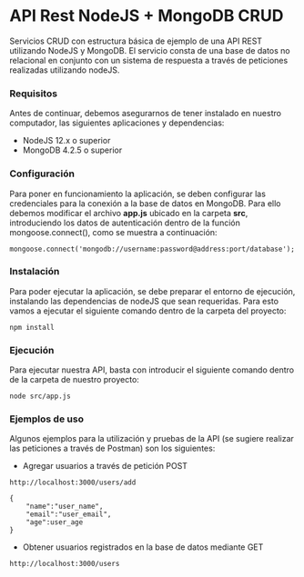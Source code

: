 # API Rest NodeJS + MongoDB CRUD

Servicios CRUD con estructura básica de ejemplo de una API REST utilizando NodeJS y MongoDB. El servicio consta de una base de datos no relacional en conjunto con un sistema de respuesta a través de peticiones realizadas utilizando nodeJS.

### Requisitos

Antes de continuar, debemos asegurarnos de tener instalado en nuestro computador, las siguientes aplicaciones y dependencias:

* NodeJS 12.x o superior
* MongoDB 4.2.5 o superior

### Configuración

Para poner en funcionamiento la aplicación, se deben configurar las credenciales para la conexión a la base de datos en MongoDB. Para ello debemos modificar el archivo **app.js** ubicado en la carpeta **src**, introduciendo los datos de autenticación dentro de la función mongoose.connect(), como se muestra a continuación: 

```
mongoose.connect('mongodb://username:password@address:port/database');
```

### Instalación

Para poder ejecutar la aplicación, se debe preparar el entorno de ejecución, instalando las dependencias de nodeJS que sean requeridas. Para esto vamos a ejecutar el siguiente comando dentro de la carpeta del proyecto:

```
npm install
```

### Ejecución

Para ejecutar nuestra API, basta con introducir el siguiente comando dentro de la carpeta de nuestro proyecto:

```
node src/app.js
```

### Ejemplos de uso

Algunos ejemplos para la utilización y pruebas de la API (se sugiere realizar las peticiones a través de Postman) son los siguientes:

* Agregar usuarios a través de petición POST

```
http://localhost:3000/users/add

{
	"name":"user_name",
	"email":"user_email",
	"age":user_age
}
```

* Obtener usuarios registrados en la base de datos mediante GET

```
http://localhost:3000/users
```